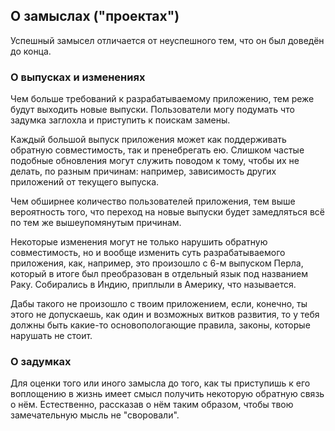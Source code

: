 ## О замыслах ("проектах")

Успешный замысел отличается от неуспешного тем, что он был доведён до конца.

### О выпусках и изменениях

Чем больше требований к разрабатываемому приложению, тем реже будут выходить
новые выпуски. Пользователи могу подумать что задумка заглохла и приступить
к поискам замены.

Каждый большой выпуск приложения может как поддерживать обратную совместимость,
так и пренебрегать ею. Слишком частые подобные обновления могут служить поводом
к тому, чтобы их не делать, по разным причинам: например, зависимость других
приложений от текущего выпуска.

Чем обширнее количество пользователей приложения, тем выше вероятность того, что
переход на новые выпуски будет замедляться всё по тем же вышеупомянутым
причинам.

Некоторые изменения могут не только нарушить обратную совместимость, но и вообще
изменить суть разрабатываемого приложения, как, например, это произошло с 6-м
выпуском Перла, который в итоге был преобразован в отдельный язык под названием
Раку. Собирались в Индию, приплыли в Америку, что называется.

Дабы такого не произошло с твоим приложением, если, конечно, ты этого не
допускаешь, как один и возможных витков развития, то у тебя должны быть какие-то
основопологающие правила, законы, которые нарушать не стоит.

### О задумках

Для оценки того или иного замысла до того, как ты приступишь к его воплощению в
жизнь имеет смысл получить некоторую обратную связь о нём. Естественно,
рассказав о нём таким образом, чтобы твою замечательную мысль не "своровали".
